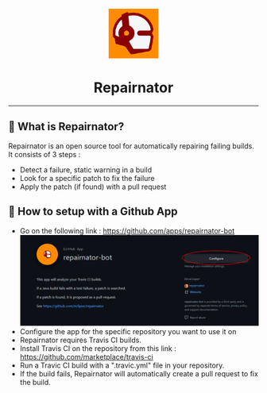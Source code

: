 <p align="center">
    <img width="100" alt="repairbot.png" src="docs/repairbot.png"/>
</p>

<h1 align="center">Repairnator</h1>

---

## 🤨 What is Repairnator?

Repairnator is an open source tool for automatically repairing failing builds. It consists of 3 steps :
- Detect a failure, static warning in a build
- Look for a specific patch to fix the failure
- Apply the patch (if found) with a pull request

## 🧱 How to setup with a Github App

- Go on the following link : https://github.com/apps/repairnator-bot
![Repairnator Bot](docs/repairnator_1.png)
- Configure the app for the specific repository you want to use it on
- Repairnator requires Travis CI builds.
- Install Travis CI on the repository from this link : https://github.com/marketplace/travis-ci
- Run a Travic CI build with a ".travic.yml" file in your repository.
- If the build fails, Repairnator will automatically create a pull request to fix the build.